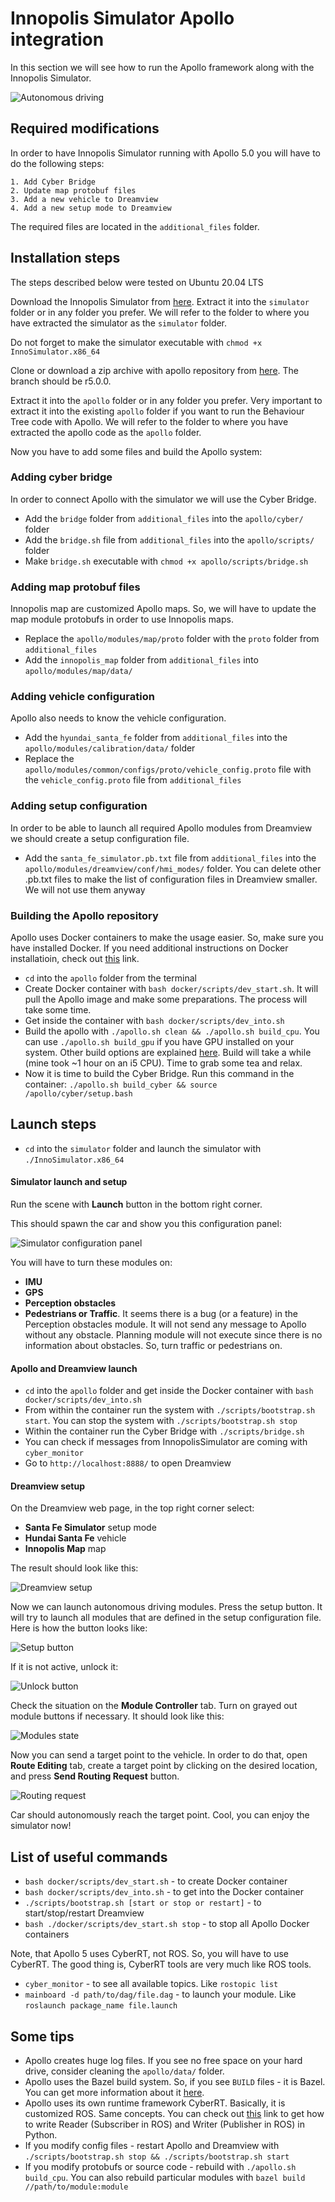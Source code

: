 ﻿# Innopolis Simulator Apollo integration

In this section we will see how to run the Apollo framework along with the Innopolis Simulator.

![Autonomous driving](images/autonomous_driving.png "Autonomous driving")

## Required modifications
In order to have Innopolis Simulator running with Apollo 5.0 you will have to do the following steps:

	1. Add Cyber Bridge
	2. Update map protobuf files
	3. Add a new vehicle to Dreamview
	4. Add a new setup mode to Dreamview

The required files are located in the `additional_files` folder.

## Installation steps
The steps described below were tested on Ubuntu 20.04 LTS

Download the Innopolis Simulator from [here](https://github.com/inno-robolab/InnoSimulator/releases). Extract it into the `simulator` folder or in any folder you prefer. We will refer to the folder to where you have extracted the simulator as the `simulator` folder.

Do not forget to make the simulator executable with `chmod +x InnoSimulator.x86_64`

Clone or download a zip archive with apollo repository from [here](https://github.com/ApolloAuto/apollo/tree/r5.0.0). The branch should be r5.0.0.

Extract it into the `apollo` folder or in any folder you prefer. Very important to extract it into the existing `apollo` folder if you want to run the Behaviour Tree code with Apollo. We will refer to the folder to where you have extracted the apollo code as the `apollo` folder.

Now you have to add some files and build the Apollo system:

### Adding cyber bridge
In order to connect Apollo with the simulator we will use the Cyber Bridge.

-  Add the `bridge` folder from `additional_files` into the `apollo/cyber/` folder
-  Add the `bridge.sh` file from `additional_files` into the `apollo/scripts/` folder
-  Make `bridge.sh` executable with `chmod +x apollo/scripts/bridge.sh`

### Adding map protobuf files
Innopolis map are customized Apollo maps. So, we will have to update the map module protobufs in order to use Innopolis maps.

- Replace the `apollo/modules/map/proto` folder with the `proto` folder from `additional_files`
- Add the `innopolis_map` folder from `additional_files` into `apollo/modules/map/data/`

### Adding vehicle configuration
Apollo also needs to know the vehicle configuration.

- Add the `hyundai_santa_fe` folder from `additional_files` into the `apollo/modules/calibration/data/` folder
- Replace the `apollo/modules/common/configs/proto/vehicle_config.proto` file with the `vehicle_config.proto` file from `additional_files`

### Adding setup configuration
In order to be able to launch all required Apollo modules from Dreamview we should create a setup configuration file.

- Add the `santa_fe_simulator.pb.txt` file from `additional_files` into the `apollo/modules/dreamview/conf/hmi_modes/` folder. You can delete other .pb.txt files to make the list of configuration files in Dreamview smaller. We will not use them anyway

### Building the Apollo repository
Apollo uses Docker containers to make the usage easier. So, make sure you have installed Docker. If you need additional instructions on Docker installatioin, check out [this](https://github.com/ApolloAuto/apollo/blob/master/docs/specs/prerequisite_software_installation_guide.md) link.

- `cd` into the `apollo` folder from the terminal
-  Create Docker container with `bash docker/scripts/dev_start.sh`. It will pull the Apollo image and make some preparations. The process will take some time.
- Get inside the container with `bash docker/scripts/dev_into.sh`
- Build the apollo with `./apollo.sh clean && ./apollo.sh build_cpu`. You can use `./apollo.sh build_gpu` if you have GPU installed on your system.  Other build options are explained [here](https://github.com/ApolloAuto/apollo/blob/master/docs/specs/apollo_build_and_test_explained.md). Build will take a while (mine took ~1 hour on an i5  CPU). Time to grab some tea and relax.
-  Now it is time to build the Cyber Bridge. Run this command in the container: `./apollo.sh build_cyber && source /apollo/cyber/setup.bash`

## Launch steps
- `cd` into the `simulator` folder and launch the simulator with `./InnoSimulator.x86_64`

#### Simulator launch and setup
Run the scene with **Launch** button in the bottom right corner.

This should spawn the car and show you this configuration panel:

![Simulator configuration panel](images/simulator_configuration.png "Configuration panel")

You will have to turn these modules on:
- **IMU**
- **GPS**
- **Perception obstacles**
- **Pedestrians or Traffic**. It seems there is a bug (or a feature) in the Perception obstacles module. It will not send any message to Apollo without any obstacle. Planning module will not execute since there is no information about obstacles. So, turn traffic or pedestrians on.

#### Apollo and Dreamview launch
- `cd` into the `apollo` folder and get inside the Docker container with `bash docker/scripts/dev_into.sh` 
-  From within the container run the system with `./scripts/bootstrap.sh start`. You can stop the system with `./scripts/bootstrap.sh stop`
- Within the container run the Cyber Bridge with `./scripts/bridge.sh`
- You can check if messages from InnopolisSimulator are coming with `cyber_monitor`
- Go to `http://localhost:8888/` to open Dreamview

#### Dreamview setup
On the Dreamview web page, in the top right corner select:
- **Santa Fe Simulator** setup mode
- **Hundai Santa Fe** vehicle
- **Innopolis Map** map

The result should look like this:

![Dreamview setup](images/dreamview_setup.png "Dreamview setup")

Now we can launch autonomous driving modules. Press the setup button. It will try to launch all modules that are defined in the setup configuration file. Here is how the button looks like:

![Setup button](images/setup_button.png "Setup button")

 If it is not active, unlock it:
 
![Unlock button](images/unlock_button.png "Unlock button")

Check the situation on the **Module Controller** tab. Turn on grayed out module buttons if necessary. It should look like this:
 
![Modules state](images/modules_state.png "Modules state")

Now you can send a target point to the vehicle. In order to do that, open **Route Editing** tab, create a target point by clicking on the desired location, and press **Send Routing Request** button.

![Routing request](images/routing_request.png "Routing request")

Car should autonomously reach the target point. Cool, you can enjoy the simulator now!

## List of useful commands
- `bash docker/scripts/dev_start.sh` - to create Docker container
- `bash docker/scripts/dev_into.sh` - to get into the Docker container
- `./scripts/bootstrap.sh [start or stop or restart]` - to start/stop/restart Dreamview
-  `bash ./docker/scripts/dev_start.sh stop` - to stop all Apollo Docker containers

Note, that Apollo 5 uses CyberRT, not ROS. So, you will have to use CyberRT. The good thing is, CyberRT tools are very much like ROS tools. 

- `cyber_monitor` - to see all available topics. Like `rostopic list`
- `mainboard -d path/to/dag/file.dag` - to launch your module. Like `roslaunch package_name file.launch`
 
## Some tips
- Apollo creates huge log files. If you see no free space on your hard drive, consider cleaning the `apollo/data/` folder.
-  Apollo uses the Bazel build system. So, if you see `BUILD` files - it is Bazel. You can get more information about it [here](https://www.bazel.build/).
- Apollo uses its own runtime framework CyberRT. Basically, it is customized ROS. Same concepts. You can check out [this](https://cyber-rt.readthedocs.io/en/latest/CyberRT_Python_API.html) link to get how to write Reader (Subscriber in ROS) and Writer (Publisher in ROS) in Python.
- If you modify config files - restart Apollo and Dreamview with `./scripts/bootstrap.sh stop && ./scripts/bootstrap.sh start`
- If you modify protobufs or source code - rebuild with `./apollo.sh build_cpu`. You can also rebuild particular modules with `bazel build //path/to/module:module`
